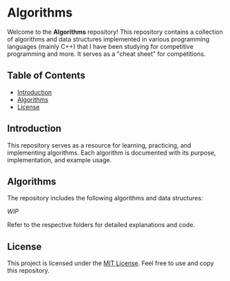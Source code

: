 # Algorithms

Welcome to the **Algorithms** repository! This repository contains a collection of algorithms and data structures implemented in various programming languages (mainly C++) that I have been studying for competitive programming and more. It serves as a "cheat sheet" for competitions.

## Table of Contents

- [Introduction](#introduction)
- [Algorithms](#algorithms)
- [License](#license)

## Introduction

This repository serves as a resource for learning, practicing, and implementing algorithms. Each algorithm is documented with its purpose, implementation, and example usage.

## Algorithms

The repository includes the following algorithms and data structures:

_WIP_

Refer to the respective folders for detailed explanations and code.

## License

This project is licensed under the [MIT License](LICENSE). Feel free to use and copy this repository.

